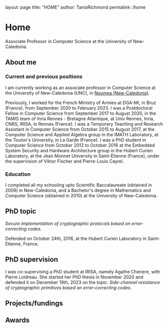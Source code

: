 layout: page
title: "HOME"
author: TaniaRichmond
permalink: /home

# Home

Associate Professor in Computer Science at the University of New-Caledonia.

## About me

### Current and previous positions

I am currently working as an associate professor in Computer Science at the University of New-Caledonia (UNC), in [Noumea (New-Caledonia)](https://www.google.fr/maps/place/Noum%C3%A9a+98800,+Nouvelle-Cal%C3%A9donie/@-22.2643574,166.4448668,13z/data=!3m1!4b1!4m6!3m5!1s0x6c27e2693f1a32cb:0x7bf1b22af312dd00!8m2!3d-22.2716866!4d166.4398627!16zL20vMDI1ZHpi?entry=ttu). 

Previously, I worked for the French Ministry of Armies at DGA-MI, in Bruz (France), from September 2020 to February 2023. I was a Postdoctoral Fellow in Computer Science from September 2017 to August 2020, in the TAMIS team of Inria Rennes - Bretagne Atlantique, at Univ Rennes, Inria, CNRS, IRISA, in Rennes (France). I was a Temporary Teaching and Research Assistant in Computer Science from October 2015 to August 2017, at the Computer Science and Applied Algebra group in the IMATH Laboratory, at the Toulon's University, in La Garde (France). I was a PhD student in Computer Science from October 2012 to October 2016 at the Embedded System Security and Hardware Architecture group in the Hubert Curien Laboratory, at the Jean Monnet University in Saint-Étienne (France), under the supervision of Viktor Fischer and Pierre-Louis Cayrel.

### Education

I completed all my schooling upto Scientific Baccalaureate (obtained in 2006) in New-Caledonia, and a Bachelor's degree in Mathematics and Computer Science (obtained in 2010) at the University of New-Caledonia.

## PhD topic

*Secure implementation of cryptographic protocols based on error-correcting codes.*

Defended on October 24th, 2016, at the Hubert Curien Laboratory in Saint-Etienne, France. 

## PhD supervision

I was co-supervising a PhD student at IRISA, namely Agathe Cheriere, with Pierre Loidreau. She started her PhD thesis in November 2020 and defended it on December 19th, 2023 on the topic: *Side-channel resistance of cryptographic primitives based on error-correcting codes*.

## Projects/fundings

## Awards
